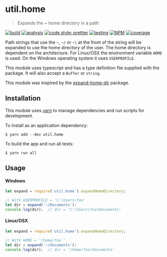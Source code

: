 # util.home

> Expands the ~ home directory in a path

[![build](https://travis-ci.org/jmquigley/util.home.svg?branch=master)](https://travis-ci.org/jmquigley/util.home)
[![analysis](https://img.shields.io/badge/analysis-tslint-9cf.svg)](https://palantir.github.io/tslint/)
[![code style: prettier](https://img.shields.io/badge/code_style-prettier-ff69b4.svg?style=flat-square)](https://github.com/prettier/prettier)
[![testing](https://img.shields.io/badge/testing-jest-blue.svg)](https://facebook.github.io/jest/)
[![NPM](https://img.shields.io/npm/v/util.home.svg)](https://www.npmjs.com/package/util.home)
[![coverage](https://coveralls.io/repos/github/jmquigley/util.home/badge.svg?branch=master)](https://coveralls.io/github/jmquigley/util.home?branch=master)

Path strings that use the `~`, `~/` or `~\` at the front of the string will be expanded to use the home directory of the user.  The home directory is dependent on the architecture.  For Linux/OSX the environment variable `HOME` is used.  On the Windows operating system it uses `USERPROFILE`.

This module uses typescript and has a type definition file supplied with the package.  It will also accept a `Buffer` or `string`.

This module was inspired by the [expand-home-dir](https://www.npmjs.com/package/expand-home-dir) package.


## Installation

This module uses [yarn](https://yarnpkg.com/en/) to manage dependencies and run scripts for development.

To install as an application dependency:
```
$ yarn add --dev util.home
```

To build the app and run all tests:
```
$ yarn run all
```

## Usage
#### Windows
```javascript
let expand = require('util.home').expandHomeDirectory;

// With USERPROFILE = 'C:\Users\foo'
let dir = expand('~/Documents');
console.log(dir);  // dir = 'C:\Users\foo\Documents'
```

#### Linux/OSX
```javascript
let expand = require('util.home').expandHomeDirectory;

// With HOME = '/home/foo`'
let dir = expand('~/documents');
console.log(dir);  // dir = '/home/foo/documents'
```
